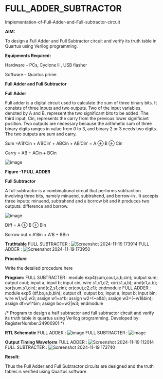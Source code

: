 # FULL_ADDER_SUBTRACTOR

Implementation-of-Full-Adder-and-Full-subtractor-circuit

**AIM:**

To design a Full Adder and Full Subtractor circuit and verify its truth table in Quartus using Verilog programming.

**Equipments Required:**

Hardware – PCs, Cyclone II , USB flasher

Software – Quartus prime

**Full Adder and Full Subtractor**

**Full Adder**

Full adder is a digital circuit used to calculate the sum of three binary bits. It consists of three inputs and two outputs. Two of the input variables, denoted by A and B, represent the two significant bits to be added. The third input, Cin, represents the carry from the previous lower significant position. Two outputs are necessary because the arithmetic sum of three binary digits ranges in value from 0 to 3, and binary 2 or 3 needs two digits. The two outputs are sum and carry.

Sum =A’B’Cin + A’BCin’ + ABCin + AB’Cin’ = A ⊕ B ⊕ Cin 

Carry = AB + ACin + BCin

![image](https://github.com/naavaneetha/FULL_ADDER_SUBTRACTOR/assets/154305477/0f30ba51-5ffb-4198-845f-18e054f675e7)

**Figure -1 FULL ADDER**

**Full Subtractor**

A full subtractor is a combinational circuit that performs subtraction involving three bits, namely minuend, subtrahend, and borrow-in . It accepts three inputs: minuend, subtrahend and a borrow bit and it produces two outputs: difference and borrow.

![image](https://github.com/naavaneetha/FULL_ADDER_SUBTRACTOR/assets/154305477/02b24f51-ab51-4304-9ad6-7b81ffc1ead5)

Diff = A ⊕ B ⊕ Bin 

Borrow out = A'Bin + A'B + BBin

**Truthtable**
FULL SUBTRACTER :
![Screenshot 2024-11-19 173914](https://github.com/user-attachments/assets/6921c3f2-127e-4085-b391-5620ff0ec090)
FULL ADDER :
![Screenshot 2024-11-19 173950](https://github.com/user-attachments/assets/52d03107-8a6c-4840-ab24-9d6b3db2c2da)


**Procedure**

Write the detailed procedure here

**Program:**
FULL SUBTRACTER :
module exp4(sum,cout,a,b,cin);
output sum;
output cout;
input a;
input b;
input cin;
wire s1,c1,c2;
xor(s1,a,b);
and(c1,a,b);
xor(sum,s1,cin);
and(c2,s1,cin);
or(cout,c2,c1);
endmodule
FULL ADDER :
module exp5 (df,bo,a,b,bin);
output df;
output bo;
input a;
input b;
input bin;
wire w1,w2,w3;
assign w1=a^b;
assign w2=(~a&b);
assign w3=(~w1&bin);
assign df=w1^bin;
assign bo=w2|w3;
endmodule

/* Program to design a half subtractor and full subtractor circuit and verify its truth table in quartus using Verilog programming. Developed by: RegisterNumber:24900901
*/

**RTL Schematic**
FULL ADDER :
![image](https://github.com/user-attachments/assets/aeebfe19-661d-4179-95a7-d54eb4c136aa)
FULL SUBTRACTER :
![image](https://github.com/user-attachments/assets/b0472105-644f-428a-bd23-ddaaa38fc21a)



**Output Timing Waveform**
FULL ADDER :
![Screenshot 2024-11-19 112014](https://github.com/user-attachments/assets/15189960-7df7-4007-964c-84e7439ee1b5)
FULL SUBTRACTER :
![Screenshot 2024-11-19 173740](https://github.com/user-attachments/assets/63b353ea-2ea9-4e00-948a-83ae43d7105f)


**Result:**

Thus the Full Adder and Full Subtractor circuits are designed and the truth tables is verified using Quartus software.



